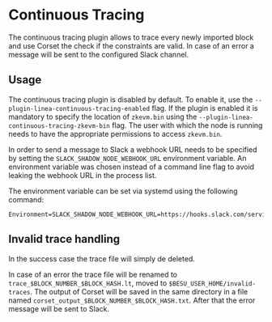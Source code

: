 # Continuous Tracing

The continuous tracing plugin allows to trace every newly imported block and use Corset the check if the constraints are
valid. In case of an error a message will be sent to the configured Slack channel.

## Usage

The continuous tracing plugin is disabled by default. To enable it, use the `--plugin-linea-continuous-tracing-enabled`
flag. If the plugin is enabled it is mandatory to specify the location of `zkevm.bin` using
the `--plugin-linea-continuous-tracing-zkevm-bin` flag. The user with which the node is running needs to have the
appropriate permissions to access `zkevm.bin`.

In order to send a message to Slack a webhook URL needs to be specified by setting the `SLACK_SHADOW_NODE_WEBHOOK_URL`
environment variable. An environment variable was chosen instead of a command line flag to avoid leaking the webhook URL
in the process list.

The environment variable can be set via systemd using the following command:

```shell
Environment=SLACK_SHADOW_NODE_WEBHOOK_URL=https://hooks.slack.com/services/SECRET_VALUES
```

## Invalid trace handling

In the success case the trace file will simply de deleted.

In case of an error the trace file will be renamed to `trace_$BLOCK_NUMBER_$BLOCK_HASH.lt`, moved
to `$BESU_USER_HOME/invalid-traces`. The output of Corset will be saved in the same directory in a file
named `corset_output_$BLOCK_NUMBER_$BLOCK_HASH.txt`. After that the error message will be sent to Slack.
